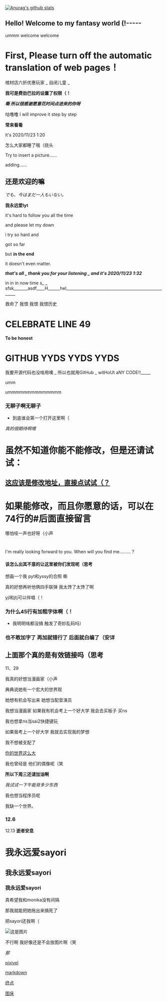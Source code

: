 [![Anurag's github stats](https://github-readme-stats.vercel.app/api?username=ywy-aNKh)](https://github.com/anuraghazra/github-readme-stats)

## Hello! Welcome to my fantasy world (!----- ##

ummm welcome welcome

# First, Please turn off the automatic translation of web pages！

棺材店六折优惠玩家 _ 自闭儿童 _

**我可是费劲巴拉的设置了权限（！**

***嘶 所以很感谢愿意花时间点进来的你呀***

咕噜噜 I will improve it step by step

**常来看看**

it's 2020/11/23 1:20

怎么大家都睡了哦（挠头

Try to insert a picture……

adding……

## 还是欢迎的嘛

*でも、今はまだ一人もいない。*

**我永远爱lyt**

it's hard to follow you all the time

and please let my down

i try so hard and 

got so far

but **in the end**

it doesn't even matter.

***that's all _ thank you for your listening _ and it's 2020/11/23 1:32***

in in in now time s_  _ sfsk_______asdf____H______hel_____________________________________________________

救命了 我恨 我恨 我恨历史

# CELEBRATE LINE 49 

**To be honest**

# GITHUB YYDS YYDS YYDS

我要开源代码也没啥用噢 _ 所以也就用GitHub _ witHoUt aNY CODE!!_____

umm

ummmmmmmmmmmmmm 

### 无聊子啊无聊子
- 到底谁会第一个打开这里啊（

*真的很期待啊喂*

# 虽然不知道你能不能修改，但是还请试试：

## **[这应该是修改地址，直接点试试（？](https://github.com/ywy-aNKh/ywy-aNKh.github.io/edit/main/index.md "太荣幸了，你愿意一直读到这里（笑")**

# 如果能修改，而且你愿意的话，可以在74行的#后面直接留言

哪怕吱一声也好呀（小声

# 

I'm really looking forward to you. When will you find me………？

#### 该怎么出其不意的让这里被你们发现呢（思考

想画一个我 pyt和yssy的合照 嘶

真的好想再听他俩四手联弹 我太馋了太馋了啊

yjl和jtj可以伴唱（！

### 为什么45行有加粗字体啊（！
- 我明明啥都没搞 触发了奇妙乱码吗）

### 也不敢加字了 再加就错行了 后面就白编了（安详

## 上面那个真的是有效链接吗（思考

11、29

我真的好想当漫画家（小声

典典说她有一个宏大的世界观

她想有机会写出来 她想当配音演员

我想当漫画家 如果我有机会考上一个好大学 我会去买板子 买ns

我也想拿ns当sai2快捷键玩

如果我考上一个好大学 我就去实现我的梦想

我不想被支配了

[你的世界这么大](https://www.zhihu.com/question/426004817/answer/1540370419 "虚无缥缈")

我也曾经是 他们的偶像呢（笑

**所以下周三还请加油啊**

*我试试一下午能背多少东西*

我也想当程序员呢

我缺一个世界。

### 12.6

12.13 **逝者安息**

# 我永远爱sayori

## 我永远爱sayori

### 我永远爱sayori

真希望我和monika没有间隔

那我就能把她拖出来搞死了

把sayori还我啊（

![这是图片](file:///C:/Users/weiyi/AppData/Roaming/Tencent/QQ/Temp/%25%25%7DLKJFPS5~[IERIK3~MSPY.jpg)

不行啊 我好像还是不会放图片啊（笑

*那*

[pixivel](https://pixivel.moe/ "我永远爱ddlc")

[markdown](https://markdown.com.cn/basic-syntax "别再忘了了（头疼")

[终点](https://bbs.zdfx.net/forum.php?mobile=no "能上吗……？")

[图床](https://imgbed.cn/?f=zhihu_286404834 "虽然还不会放图就是了")
